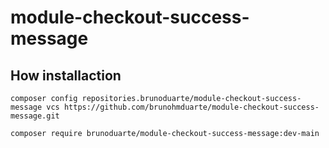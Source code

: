 # module-checkout-success-message

## How installaction

```composer
composer config repositories.brunoduarte/module-checkout-success-message vcs https://github.com/brunohmduarte/module-checkout-success-message.git
```

```composer
composer require brunoduarte/module-checkout-success-message:dev-main
```
